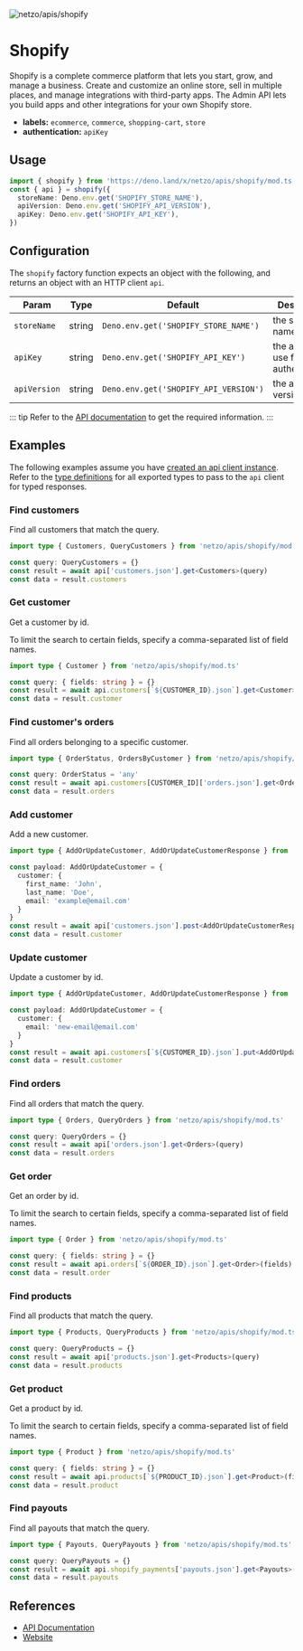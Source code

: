 <img src="https://raw.githubusercontent.com/netzo/netzo/main/assets/apis/shopify.svg" alt="netzo/apis/shopify" class="mb-5 w-75px">

# Shopify

Shopify is a complete commerce platform that lets you start, grow, and manage a business. Create and customize an online store, sell in multiple places, and manage integrations with third-party apps. The Admin API lets you build apps and other integrations for your own Shopify store.

- **labels:** `ecommerce`, `commerce`, `shopping-cart`, `store`
- **authentication:** `apiKey`

## Usage

```ts
import { shopify } from 'https://deno.land/x/netzo/apis/shopify/mod.ts'
const { api } = shopify({
  storeName: Deno.env.get('SHOPIFY_STORE_NAME'),
  apiVersion: Deno.env.get('SHOPIFY_API_VERSION'),
  apiKey: Deno.env.get('SHOPIFY_API_KEY'),
})
```

## Configuration

The `shopify` factory function expects an object with the following, and returns an object with an HTTP client `api`.

| Param        | Type   | Default                               | Description                           |
|--------------|--------|---------------------------------------|---------------------------------------|
| `storeName`  | string | `Deno.env.get('SHOPIFY_STORE_NAME')`  | the store name                        |
| `apiKey`     | string | `Deno.env.get('SHOPIFY_API_KEY')`     | the api key to use for authentication |
| `apiVersion` | string | `Deno.env.get('SHOPIFY_API_VERSION')` | the api version                       |

::: tip Refer to the [API documentation](https://shopify.dev/docs/api) to get the required information.
:::

## Examples

The following examples assume you have [created an api client instance](#usage). Refer to the [type definitions](https://deno.land/x/netzo/apis/shopify/types.ts) for all exported types to pass to the `api` client for typed responses.

### Find customers

Find all customers that match the query.

```ts
import type { Customers, QueryCustomers } from 'netzo/apis/shopify/mod.ts'

const query: QueryCustomers = {}
const result = await api['customers.json'].get<Customers>(query)
const data = result.customers
```

### Get customer

Get a customer by id.

To limit the search to certain fields, specify a comma-separated list of field names.

```ts
import type { Customer } from 'netzo/apis/shopify/mod.ts'

const query: { fields: string } = {}
const result = await api.customers[`${CUSTOMER_ID}.json`].get<Customer>(fields)
const data = result.customer
```

### Find customer's orders

Find all orders belonging to a specific customer.

```ts
import type { OrderStatus, OrdersByCustomer } from 'netzo/apis/shopify/mod.ts'

const query: OrderStatus = 'any'
const result = await api.customers[CUSTOMER_ID]['orders.json'].get<OrdersByCustomer>(query)
const data = result.orders
```

###  Add customer

Add a new customer.

```ts
import type { AddOrUpdateCustomer, AddOrUpdateCustomerResponse } from 'netzo/apis/shopify/mod.ts'

const payload: AddOrUpdateCustomer = {
  customer: {
    first_name: 'John',
    last_name: 'Doe',
    email: 'example@email.com'
  }
}
const result = await api['customers.json'].post<AddOrUpdateCustomerResponse>(payload)
const data = result.customer
```

###  Update customer

Update a customer by id.

```ts
import type { AddOrUpdateCustomer, AddOrUpdateCustomerResponse } from 'netzo/apis/shopify/mod.ts'

const payload: AddOrUpdateCustomer = {
  customer: {
    email: 'new-email@email.com'
  }
}
const result = await api.customers[`${CUSTOMER_ID}.json`].put<AddOrUpdateCustomerResponse>(payload)
const data = result.customer
```

### Find orders

Find all orders that match the query.

```ts
import type { Orders, QueryOrders } from 'netzo/apis/shopify/mod.ts'

const query: QueryOrders = {}
const result = await api['orders.json'].get<Orders>(query)
const data = result.orders
```

### Get order

Get an order by id.

To limit the search to certain fields, specify a comma-separated list of field names.

```ts
import type { Order } from 'netzo/apis/shopify/mod.ts'

const query: { fields: string } = {}
const result = await api.orders[`${ORDER_ID}.json`].get<Order>(fields)
const data = result.order
```

###  Find products

Find all products that match the query.

```ts
import type { Products, QueryProducts } from 'netzo/apis/shopify/mod.ts'

const query: QueryProducts = {}
const result = await api['products.json'].get<Products>(query)
const data = result.products
```

### Get product

Get a product by id.

To limit the search to certain fields, specify a comma-separated list of field names.

```ts
import type { Product } from 'netzo/apis/shopify/mod.ts'

const query: { fields: string } = {}
const result = await api.products[`${PRODUCT_ID}.json`].get<Product>(fields)
const data = result.product
```

### Find payouts

Find all payouts that match the query.

```ts
import type { Payouts, QueryPayouts } from 'netzo/apis/shopify/mod.ts'

const query: QueryPayouts = {}
const result = await api.shopify_payments['payouts.json'].get<Payouts>(query)
const data = result.payouts
```

## References

- [API Documentation](https://shopify.dev/docs/api/admin-rest)
- [Website](https://www.shopify.com/)
